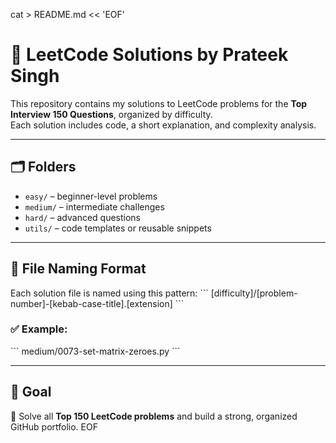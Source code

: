 cat > README.md << 'EOF'
# 🧠 LeetCode Solutions by Prateek Singh

<!-- STATS_START -->
<!-- STATS_END -->

<!-- TRACKER_START -->
<!-- TRACKER_END -->

This repository contains my solutions to LeetCode problems for the **Top Interview 150 Questions**, organized by difficulty.  
Each solution includes code, a short explanation, and complexity analysis.

---

## 🗂️ Folders

- `easy/` – beginner-level problems  
- `medium/` – intermediate challenges  
- `hard/` – advanced questions  
- `utils/` – code templates or reusable snippets

---

## 🧾 File Naming Format

Each solution file is named using this pattern:
\`\`\`
[difficulty]/[problem-number]-[kebab-case-title].[extension]
\`\`\`

### ✅ Example:
\`\`\`
medium/0073-set-matrix-zeroes.py
\`\`\`

---

## 🚀 Goal

🎯 Solve all **Top 150 LeetCode problems** and build a strong, organized GitHub portfolio.
EOF
